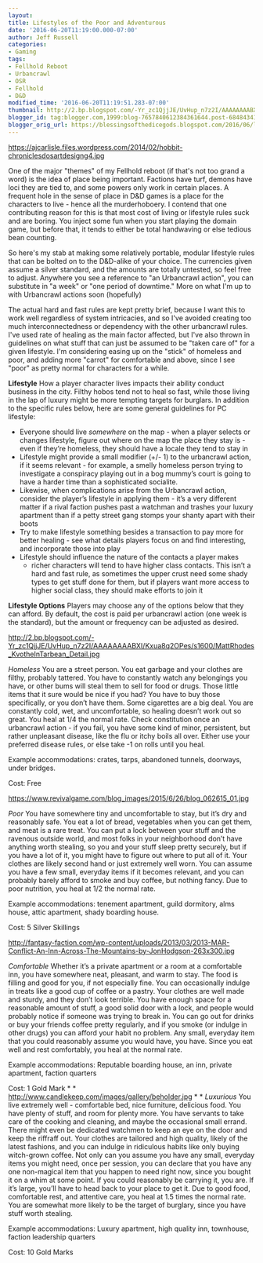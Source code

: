 ```yaml
---
layout:  
title: Lifestyles of the Poor and Adventurous
date: '2016-06-20T11:19:00.000-07:00'
author: Jeff Russell
categories:
- Gaming
tags:
- Fellhold Reboot
- Urbancrawl
- OSR
- Fellhold
- D&D
modified_time: '2016-06-20T11:19:51.283-07:00'
thumbnail: http://2.bp.blogspot.com/-Yr_zc1QjjJE/UvHup_n7z2I/AAAAAAAABXI/Kxua8q2OPes/s72-c/MattRhodes_KvotheInTarbean_Detail.jpg
blogger_id: tag:blogger.com,1999:blog-7657840612384361644.post-6848434127067596581
blogger_orig_url: https://blessingsofthedicegods.blogspot.com/2016/06/lifestyles-of-poor-and-adventurous.html
---
```


 <https://ajcarlisle.files.wordpress.com/2014/02/hobbit-chroniclesdosartdesigng4.jpg> 
  

One of the major "themes" of my Fellhold reboot (if that's not too grand a word) is the idea of place being important. Factions have turf, demons have loci they are tied to, and some powers only work in certain places. A frequent hole in the sense of place in D&D games is a place for the characters to live - hence all the murderhoboery. I contend that one contributing reason for this is that most cost of living or lifestyle rules suck and are boring. You inject some fun when you start playing the domain game, but before that, it tends to either be total handwaving or else tedious bean counting. 
  

So here's my stab at making some relatively portable, modular lifestyle rules that can be bolted on to the D&D-alike of your choice. The currencies given assume a silver standard, and the amounts are totally untested, so feel free to adjust. Anywhere you see a reference to "an Urbancrawl action", you can substitute in "a week" or "one period of downtime." More on what I'm up to with Urbancrawl actions soon (hopefully) 
  

The actual hard and fast rules are kept pretty brief, because I want this to work well regardless of system intricacies, and so I've avoided creating too much interconnectedness or dependency with the other urbancrawl rules. I've used rate of healing as the main factor affected, but I've also thrown in guidelines on what stuff that can just be assumed to be "taken care of" for a given lifestyle. I'm considering easing up on the "stick" of homeless and poor, and adding more "carrot" for comfortable and above, since I see "poor" as pretty normal for characters for a while. 
  

**Lifestyle**  How a player character lives impacts their ability conduct business in the city. Filthy hobos tend not to heal so fast, while those living in the lap of luxury might be more tempting targets for burglars. In addition to the specific rules below, here are some general guidelines for PC lifestyle: 
  - Everyone should live *somewhere* on the map - when a player selects
    or changes lifestyle, figure out where on the map the place they
    stay is - even if they’re homeless, they should have a locale they
    tend to stay in
  - Lifestyle might provide a small modifier (+/- 1) to the urbancrawl
    action, if it seems relevant - for example, a smelly homeless person
    trying to investigate a conspiracy playing out in a bog mummy’s
    court is going to have a harder time than a sophisticated socialite.
  - Likewise, when complications arise from the Urbancrawl action,
    consider the player’s lifestyle in applying them - it’s a very
    different matter if a rival faction pushes past a watchman and
    trashes your luxury apartment than if a petty street gang stomps
    your shanty apart with their boots
  - Try to make lifestyle something besides a transaction to pay more
    for better healing - see what details players focus on and find
    interesting, and incorporate those into play
  - Lifestyle should influence the nature of the contacts a player makes
    - richer characters will tend to have higher class contacts. This
    isn’t a hard and fast rule, as sometimes the upper crust need some
    shady types to get stuff done for them, but if players want more
    access to higher social class, they should make efforts to join it

  

**Lifestyle Options**  Players may choose any of the options below that they can afford. By default, the cost is paid per urbancrawl action (one week is the standard), but the amount or frequency can be adjusted as desired. 
  

<http://2.bp.blogspot.com/-Yr_zc1QjjJE/UvHup_n7z2I/AAAAAAAABXI/Kxua8q2OPes/s1600/MattRhodes_KvotheInTarbean_Detail.jpg> 
  

*Homeless*  You are a street person. You eat garbage and your clothes are filthy, probably tattered. You have to constantly watch any belongings you have, or other bums will steal them to sell for food or drugs. Those little items that it sure would be nice if you had? You have to buy those specifically, or you don’t have them. Some cigarettes are a big deal. You are constantly cold, wet, and uncomfortable, so healing doesn’t work out so great. You heal at 1/4 the normal rate. Check constitution once an urbancrawl action - if you fail, you have some kind of minor, persistent, but rather unpleasant disease, like the flu or itchy boils all over. Either use your preferred disease rules, or else take -1 on rolls until you heal. 
  

Example accommodations: crates, tarps, abandoned tunnels, doorways, under bridges.  
  

Cost: Free 
  

<https://www.revivalgame.com/blog_images/2015/6/26/blog_062615_01.jpg> 
  

*Poor*  You have somewhere tiny and uncomfortable to stay, but it’s dry and reasonably safe. You eat a lot of bread, vegetables when you can get them, and meat is a rare treat. You can put a lock between your stuff and the ravenous outside world, and most folks in your neighborhood don’t have anything worth stealing, so you and your stuff sleep pretty securely, but if you have a lot of it, you might have to figure out where to put all of it. Your clothes are likely second hand or just extremely well worn. You can assume you have a few small, everyday items if it becomes relevant, and you can probably barely afford to smoke and buy coffee, but nothing fancy. Due to poor nutrition, you heal at 1/2 the normal rate.  
  

Example accommodations: tenement apartment, guild dormitory, alms house, attic apartment, shady boarding house. 
  

Cost: 5 Silver Skillings 
  

<http://fantasy-faction.com/wp-content/uploads/2013/03/2013-MAR-Conflict-An-Inn-Across-The-Mountains-by-JonHodgson-263x300.jpg> 
  

*Comfortable*  Whether it’s a private apartment or a room at a comfortable inn, you have somewhere neat, pleasant, and warm to stay. The food is filling and good for you, if not especially fine. You can occasionally indulge in treats like a good cup of coffee or a pastry. Your clothes are well made and sturdy, and they don’t look terrible. You have enough space for a reasonable amount of stuff, a good solid door with a lock, and people would probably notice if someone was trying to break in. You can go out for drinks or buy your friends coffee pretty regularly, and if you smoke (or indulge in other drugs) you can afford your habit no problem. Any small, everyday item that you could reasonably assume you would have, you have. Since you eat well and rest comfortably, you heal at the normal rate. 
  

Example accommodations: Reputable boarding house, an inn, private apartment, faction quarters 
  

Cost: 1 Gold Mark  *   *  <http://www.candlekeep.com/images/gallery/beholder.jpg>  *   *  *Luxurious*  You live extremely well - comfortable bed, nice furniture, delicious food. You have plenty of stuff, and room for plenty more. You have servants to take care of the cooking and cleaning, and maybe the occasional small errand. There might even be dedicated watchmen to keep an eye on the door and keep the riffraff out. Your clothes are tailored and high quality, likely of the latest fashions, and you can indulge in ridiculous habits like only buying witch-grown coffee. Not only can you assume you have any small, everyday items you might need, once per session, you can declare that you have any one non-magical item that you happen to need right now, since you bought it on a whim at some point. If you could reasonably be carrying it, you are. If it’s large, you’ll have to head back to your place to get it. Due to good food, comfortable rest, and attentive care, you heal at 1.5 times the normal rate. You are somewhat more likely to be the target of burglary, since you have stuff worth stealing.  
  

Example accommodations: Luxury apartment, high quality inn, townhouse, faction leadership quarters 
  

Cost: 10 Gold Marks 
